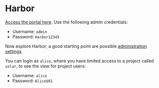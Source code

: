 # Harbor

[Access the portal here]({{TRAFFIC_HOST1_30080}}). Use the following admin credentials:

- Username: `admin`
- Password: `Harbor12345`

Now explore Harbor, a good starting point are possible [administration settings](https://goharbor.io/docs/1.10/administration/).

You can login as `alice`, where you have limited access to a project called `solar`, to see the view for project users:

- Username: `alice`
- Password: `Alice$01`